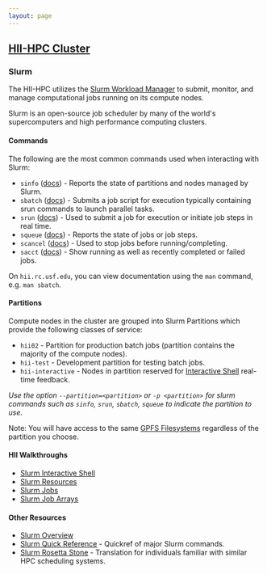 ```yaml
---
layout: page
---
```


## [HII-HPC Cluster](../hii-hpc.html)

### Slurm

The HII-HPC utilizes the [Slurm Workload Manager](https://en.wikipedia.org/wiki/Slurm_Workload_Manager) to submit, monitor, and manage computational
jobs running on its compute nodes.

Slurm is an open-source job scheduler by many of the world's
supercomputers and high performance computing clusters.

#### Commands

The following are the most common commands used when interacting with Slurm:

- `sinfo` ([docs](http://slurm.schedmd.com/sinfo.html)) -
   Reports the state of partitions and nodes managed by Slurm.
- `sbatch` ([docs](http://slurm.schedmd.com/sbatch.html)) -
   Submits a job script for execution typically containing srun commands to launch parallel tasks.
- `srun`  ([docs](http://slurm.schedmd.com/srun.html)) -
   Used to submit a job for execution or initiate job steps in real time.
- `squeue` ([docs](http://slurm.schedmd.com/squeue.html)) -
   Reports the state of jobs or job steps.
- `scancel` ([docs](http://slurm.schedmd.com/scancel.html)) -
   Used to stop jobs before running/completing.
- `sacct` ([docs](http://slurm.schedmd.com/sacct.html)) -
   Show running as well as recently completed or failed jobs.

On `hii.rc.usf.edu`, you can view documentation using the `man` command, e.g. `man sbatch`.


#### Partitions

Compute nodes in the cluster are grouped into Slurm Partitions
which provide the following classes of service:

- `hii02` - Partition for production batch jobs (partition contains the majority of the compute nodes).
- `hii-test` - Development partition for testing batch jobs.
- `hii-interactive` - Nodes in partition reserved for [Interactive Shell](interactive.html)
  real-time feedback.

*Use the option `--partition=<partition>` or `-p <partition>` for slurm commands such as `sinfo`, `srun`, `sbatch`,
`squeue` to indicate the partition to use.*

Note: You will have access to the same [GPFS Filesystems](fileystems.html)
regardless of the partition you choose.

#### HII Walkthroughs

- [Slurm Interactive Shell](interactive.html)
- [Slurm Resources](sinfo.html)
- [Slurm Jobs](sbatch.html)
- [Slurm Job Arrays](slurm-arrays.html)

#### Other Resources

- [Slurm Overview](http://slurm.schedmd.com/slurm.html)
- [Slurm Quick Reference](http://slurm.schedmd.com/pdfs/summary.pdf) - Quickref of major Slurm commands.
- [Slurm Rosetta Stone](http://slurm.schedmd.com/rosetta.pdf) - Translation for individuals familiar with similar HPC scheduling systems.

